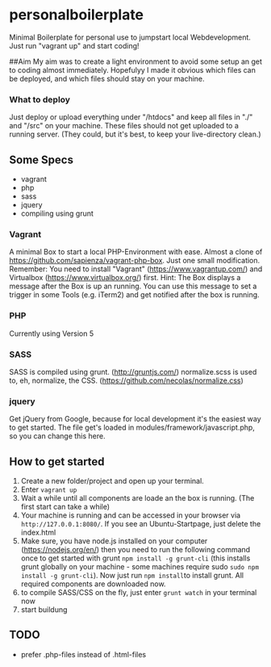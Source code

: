 # personalboilerplate
Minimal Boilerplate for personal use to jumpstart local Webdevelopment.
Just run "vagrant up" and start coding!

##Aim
My aim was to create a light environment to avoid some setup an get to coding almost immediately. Hopefulyy I made it obvious which files can be deployed, and which files should stay on your machine.

### What to deploy
Just deploy or upload everything under "/htdocs" and keep all files in "./" and "/src" on your machine. These files should not get uploaded to a running server. (They could, but it's best, to keep your live-directory clean.)

## Some Specs
- vagrant
- php
- sass
- jquery
- compiling using grunt

### Vagrant
A minimal Box to start a local PHP-Environment with ease. Almost a clone of https://github.com/sapienza/vagrant-php-box. Just one small modification.
Remember: You need to install "Vagrant" (https://www.vagrantup.com/) and Virtualbox (https://www.virtualbox.org/) first.
Hint: The Box displays a message after the Box is up an running. You can use this message to set a trigger in some Tools (e.g. iTerm2) and get notified after the box is running.

### PHP
Currently using Version 5

### SASS
SASS is compiled using grunt. (http://gruntjs.com/)
normalize.scss is used to, eh, normalize, the CSS. (https://github.com/necolas/normalize.css)

### jquery
Get jQuery from Google, because for local development it's the easiest way to get started. The file get's loaded in modules/framework/javascript.php, so you can change this here.

## How to get started
1. Create a new folder/project and open up your terminal.
2. Enter `vagrant up`
3. Wait a while until all components are loade an the box is running. (The first start can take a while)
4. Your machine is running and can be accessed in your browser via `http://127.0.0.1:8080/`. If you see an Ubuntu-Startpage, just delete the index.html
5. Make sure, you have node.js installed on your computer (https://nodejs.org/en/) then you need to run the following command once to get started with grunt `npm install -g grunt-cli` (this installs grunt globally on your machine - some machines require sudo `sudo npm install -g grunt-cli`). Now just run `npm install`to install grunt. All required components are downloaded now.
6. to compile SASS/CSS on the fly, just enter `grunt watch` in your terminal now
7. start buildung

## TODO
- prefer .php-files instead of .html-files
